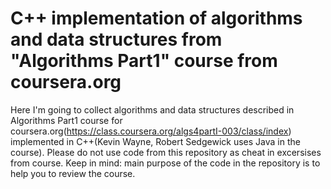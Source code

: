 C++ implementation of algorithms and data structures from "Algorithms Part1" course from coursera.org
======================

Here I'm going to collect algorithms and data structures described in Algorithms Part1 course
for coursera.org(https://class.coursera.org/algs4partI-003/class/index) implemented in
C++(Kevin Wayne, Robert Sedgewick uses Java in the course). Please do not use code from this
repository as cheat in excersises from course. Keep in mind: main purpose of the code in the
repository is to help you to review the course.
